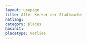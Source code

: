 ```yaml
---
layout: usepage
title: Alter Kerker der Stadtwache
natlang:
category: places
hasinit:
placetype: Verlies
---
```

